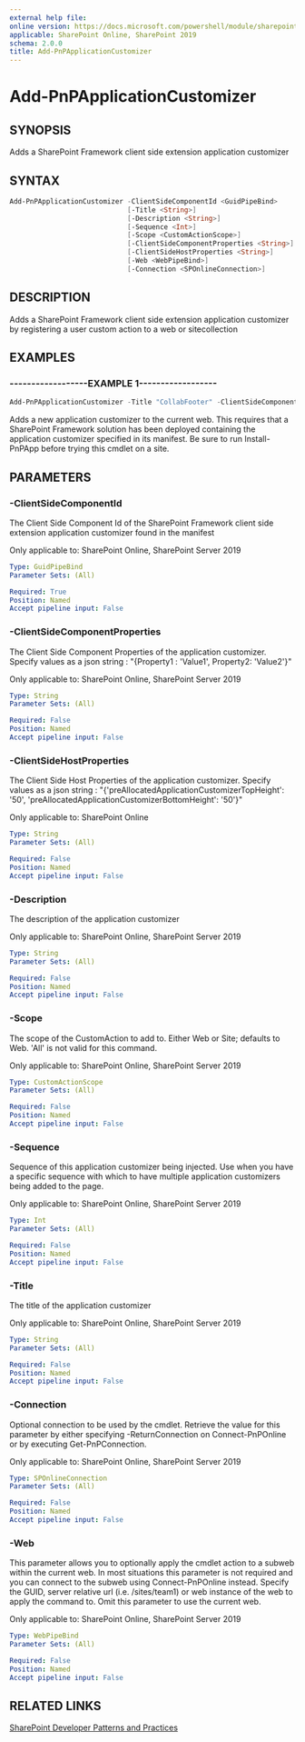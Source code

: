 ```yaml
---
external help file:
online version: https://docs.microsoft.com/powershell/module/sharepoint-pnp/add-pnpapplicationcustomizer
applicable: SharePoint Online, SharePoint 2019
schema: 2.0.0
title: Add-PnPApplicationCustomizer
---
```


# Add-PnPApplicationCustomizer

## SYNOPSIS
Adds a SharePoint Framework client side extension application customizer

## SYNTAX 

```powershell
Add-PnPApplicationCustomizer -ClientSideComponentId <GuidPipeBind>
                             [-Title <String>]
                             [-Description <String>]
                             [-Sequence <Int>]
                             [-Scope <CustomActionScope>]
                             [-ClientSideComponentProperties <String>]
                             [-ClientSideHostProperties <String>]
                             [-Web <WebPipeBind>]
                             [-Connection <SPOnlineConnection>]
```

## DESCRIPTION
Adds a SharePoint Framework client side extension application customizer by registering a user custom action to a web or sitecollection

## EXAMPLES

### ------------------EXAMPLE 1------------------
```powershell
Add-PnPApplicationCustomizer -Title "CollabFooter" -ClientSideComponentId c0ab3b94-8609-40cf-861e-2a1759170b43 -ClientSideComponentProperties "{`"sourceTermSet`":`"PnP-CollabFooter-SharedLinks`",`"personalItemsStorageProperty`":`"PnP-CollabFooter-MyLinks`"}
```

Adds a new application customizer to the current web. This requires that a SharePoint Framework solution has been deployed containing the application customizer specified in its manifest. Be sure to run Install-PnPApp before trying this cmdlet on a site.

## PARAMETERS

### -ClientSideComponentId
The Client Side Component Id of the SharePoint Framework client side extension application customizer found in the manifest

Only applicable to: SharePoint Online, SharePoint Server 2019

```yaml
Type: GuidPipeBind
Parameter Sets: (All)

Required: True
Position: Named
Accept pipeline input: False
```

### -ClientSideComponentProperties
The Client Side Component Properties of the application customizer. Specify values as a json string : "{Property1 : 'Value1', Property2: 'Value2'}"

Only applicable to: SharePoint Online, SharePoint Server 2019

```yaml
Type: String
Parameter Sets: (All)

Required: False
Position: Named
Accept pipeline input: False
```

### -ClientSideHostProperties
The Client Side Host Properties of the application customizer. Specify values as a json string : "{'preAllocatedApplicationCustomizerTopHeight': '50', 'preAllocatedApplicationCustomizerBottomHeight': '50'}"

Only applicable to: SharePoint Online

```yaml
Type: String
Parameter Sets: (All)

Required: False
Position: Named
Accept pipeline input: False
```

### -Description
The description of the application customizer

Only applicable to: SharePoint Online, SharePoint Server 2019

```yaml
Type: String
Parameter Sets: (All)

Required: False
Position: Named
Accept pipeline input: False
```

### -Scope
The scope of the CustomAction to add to. Either Web or Site; defaults to Web. 'All' is not valid for this command.

Only applicable to: SharePoint Online, SharePoint Server 2019

```yaml
Type: CustomActionScope
Parameter Sets: (All)

Required: False
Position: Named
Accept pipeline input: False
```

### -Sequence
Sequence of this application customizer being injected. Use when you have a specific sequence with which to have multiple application customizers being added to the page.

Only applicable to: SharePoint Online, SharePoint Server 2019

```yaml
Type: Int
Parameter Sets: (All)

Required: False
Position: Named
Accept pipeline input: False
```

### -Title
The title of the application customizer

Only applicable to: SharePoint Online, SharePoint Server 2019

```yaml
Type: String
Parameter Sets: (All)

Required: False
Position: Named
Accept pipeline input: False
```

### -Connection
Optional connection to be used by the cmdlet. Retrieve the value for this parameter by either specifying -ReturnConnection on Connect-PnPOnline or by executing Get-PnPConnection.

Only applicable to: SharePoint Online, SharePoint Server 2019

```yaml
Type: SPOnlineConnection
Parameter Sets: (All)

Required: False
Position: Named
Accept pipeline input: False
```

### -Web
This parameter allows you to optionally apply the cmdlet action to a subweb within the current web. In most situations this parameter is not required and you can connect to the subweb using Connect-PnPOnline instead. Specify the GUID, server relative url (i.e. /sites/team1) or web instance of the web to apply the command to. Omit this parameter to use the current web.

Only applicable to: SharePoint Online, SharePoint Server 2019

```yaml
Type: WebPipeBind
Parameter Sets: (All)

Required: False
Position: Named
Accept pipeline input: False
```

## RELATED LINKS

[SharePoint Developer Patterns and Practices](https://aka.ms/sppnp)